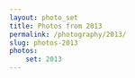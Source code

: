 ```yaml
---
layout: photo_set
title: Photos from 2013
permalink: /photography/2013/
slug: photos-2013
photos:
    set: 2013
---
```


